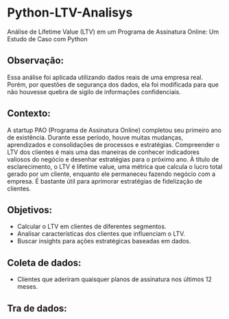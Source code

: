 # Python-LTV-Analisys
Análise de Lifetime Value (LTV) em um Programa de Assinatura Online: Um Estudo de Caso com Python

## Observação:
Essa análise foi aplicada utilizando dados reais de uma empresa real. Porém, por questões de segurança dos dados, ela foi modificada para que não houvesse quebra de sigilo de informações confidenciais. 

## Contexto:
A startup PAO (Programa de Assinatura Online) completou seu primeiro ano de existência. Durante esse período, houve muitas mudanças, aprendizados e consolidações de processos e estratégias. Compreender o LTV dos clientes é mais uma das maneiras de conhecer indicadores valiosos do negócio e desenhar estratégias para o próximo ano.
À título de esclarecimento, o LTV é lifetime value, uma métrica que calcula o lucro total gerado por um cliente, enquanto ele permaneceu fazendo negócio com a empresa. É bastante útil para aprimorar estratégias de fidelização de clientes.

## Objetivos:
- Calcular o LTV em clientes de diferentes segmentos.
- Analisar características dos clientes que influenciam o LTV.
- Buscar insights para ações estratégicas baseadas em dados.

## Coleta de dados:
- Clientes que aderiram quaisquer planos de assinatura nos últimos 12 meses.
## Tra de dados:





